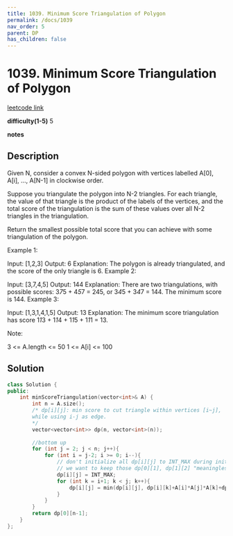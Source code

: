 ```yaml
---
title: 1039. Minimum Score Triangulation of Polygon
permalink: /docs/1039
nav_order: 5
parent: DP
has_children: false
---
```

# 1039. Minimum Score Triangulation of Polygon
[leetcode link](https://leetcode.com/problems/minimum-score-triangulation-of-polygon/)

**difficulty(1-5)** 
5

**notes**   


## Description
Given N, consider a convex N-sided polygon with vertices labelled A[0], A[i], ..., A[N-1] in clockwise order.

Suppose you triangulate the polygon into N-2 triangles.  For each triangle, the value of that triangle is the product of the labels of the vertices, and the total score of the triangulation is the sum of these values over all N-2 triangles in the triangulation.

Return the smallest possible total score that you can achieve with some triangulation of the polygon.

 

Example 1:

Input: [1,2,3]
Output: 6
Explanation: The polygon is already triangulated, and the score of the only triangle is 6.
Example 2:



Input: [3,7,4,5]
Output: 144
Explanation: There are two triangulations, with possible scores: 3*7*5 + 4*5*7 = 245, or 3*4*5 + 3*4*7 = 144.  The minimum score is 144.
Example 3:

Input: [1,3,1,4,1,5]
Output: 13
Explanation: The minimum score triangulation has score 1*1*3 + 1*1*4 + 1*1*5 + 1*1*1 = 13.
 

Note:

3 <= A.length <= 50
1 <= A[i] <= 100

## Solution
```c++
class Solution {
public:
    int minScoreTriangulation(vector<int>& A) {
        int n = A.size();
        /* dp[i][j]: min score to cut triangle within vertices [i~j],
        while using i-j as edge.
        */
        vector<vector<int>> dp(n, vector<int>(n));
        
        //bottom up
        for (int j = 2; j < n; j++){
            for (int i = j-2; i >= 0; i--){
                // don't initialize all dp[i][j] to INT_MAX during initialization becase
                // we want to keep those dp[0][1], dp[1][2] "meaningless cases" to 0
                dp[i][j] = INT_MAX; 
                for (int k = i+1; k < j; k++){
                    dp[i][j] = min(dp[i][j], dp[i][k]+A[i]*A[j]*A[k]+dp[k][j]);
                }
            }
        }
        return dp[0][n-1];
    }
};
```

<!-- 
Default label
{: .label }

Blue label
{: .label .label-blue }

Stable
{: .label .label-green }

New release
{: .label .label-purple }

Coming soon
{: .label .label-yellow }

Deprecated
{: .label .label-red } -->
